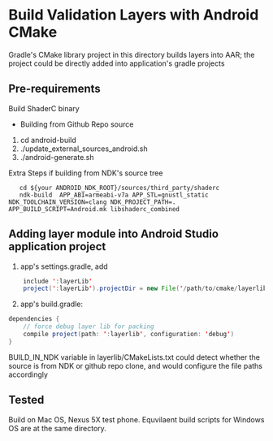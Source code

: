 Build Validation Layers with Android CMake
=========================================
Gradle's CMake library project in this directory builds layers into AAR;
the project could be directly added into application's gradle projects

Pre-requirements
----------------
Build ShaderC binary
- Building from Github Repo source
1. cd android-build
2. ./update_external_sources_android.sh
3. ./android-generate.sh

Extra Steps if building from NDK's source tree
```
   cd ${your ANDROID_NDK_ROOT}/sources/third_party/shaderc
   ndk-build  APP_ABI=armeabi-v7a APP_STL=gnustl_static NDK_TOOLCHAIN_VERSION=clang NDK_PROJECT_PATH=. APP_BUILD_SCRIPT=Android.mk libshaderc_combined
```

Adding layer module into Android Studio application project
--------------------------------------------------------
1. app's settings.gradle, add 
```java
    include ':layerLib'
    project(':layerLib').projectDir = new File('/path/to/cmake/layerlib')
```
2. app's build.gradle:
```java
dependencies {
    // force debug layer lib for packing
    compile project(path: ':layerlib', configuration: 'debug')
}
```
BUILD_IN_NDK variable in layerlib/CMakeLists.txt could detect whether the source is
from NDK or github repo clone, and would configure the file paths accordingly

Tested
-----
  Build on Mac OS, Nexus 5X test phone. Equvilaent build scripts for Windows OS are at the same directory.

